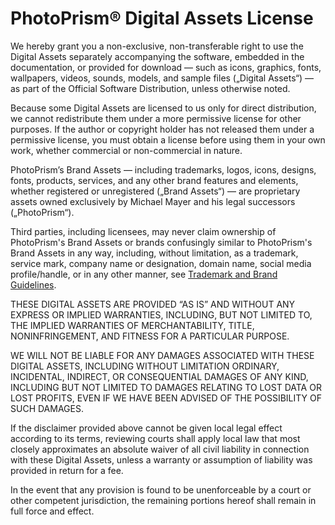 # PhotoPrism® Digital Assets License

We hereby grant you a non-exclusive, non-transferable right to use the Digital Assets
separately accompanying the software, embedded in the documentation, or provided for
download — such as icons, graphics, fonts, wallpapers, videos, sounds, models, and
sample files („Digital Assets“) — as part of the Official Software Distribution,
unless otherwise noted.

Because some Digital Assets are licensed to us only for direct distribution, we cannot
redistribute them under a more permissive license for other purposes. If the author or
copyright holder has not released them under a permissive license, you must obtain a
license before using them in your own work, whether commercial or non-commercial in
nature.

PhotoPrism’s Brand Assets — including trademarks, logos, icons, designs, fonts,
products, services, and any other brand features and elements, whether registered
or unregistered („Brand Assets“) — are proprietary assets owned exclusively by
Michael Mayer and his legal successors („PhotoPrism“).

Third parties, including licensees, may never claim ownership of PhotoPrism's Brand
Assets or brands confusingly similar to PhotoPrism's Brand Assets in any way, including,
without limitation, as a trademark, service mark, company name or designation, domain name,
social media profile/handle, or in any other manner,
see [Trademark and Brand Guidelines](https://photoprism.app/trademark).

THESE DIGITAL ASSETS ARE PROVIDED “AS IS” AND WITHOUT ANY EXPRESS OR IMPLIED WARRANTIES,
INCLUDING, BUT NOT LIMITED TO, THE IMPLIED WARRANTIES OF MERCHANTABILITY, TITLE,
NONINFRINGEMENT, AND FITNESS FOR A PARTICULAR PURPOSE.

WE WILL NOT BE LIABLE FOR ANY DAMAGES ASSOCIATED WITH THESE DIGITAL ASSETS, INCLUDING
WITHOUT LIMITATION ORDINARY, INCIDENTAL, INDIRECT, OR CONSEQUENTIAL DAMAGES OF ANY KIND,
INCLUDING BUT NOT LIMITED TO DAMAGES RELATING TO LOST DATA OR LOST PROFITS, EVEN IF WE
HAVE BEEN ADVISED OF THE POSSIBILITY OF SUCH DAMAGES.

If the disclaimer provided above cannot be given local legal effect according to its terms,
reviewing courts shall apply local law that most closely approximates an absolute waiver
of all civil liability in connection with these Digital Assets, unless a warranty or
assumption of liability was provided in return for a fee.

In the event that any provision is found to be unenforceable by a court or other competent
jurisdiction, the remaining portions hereof shall remain in full force and effect.
